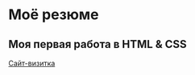 # Моё резюме

## Моя первая работа в HTML & CSS

[Сайт-визитка](https://ena0berzerk.github.io/resume/)
